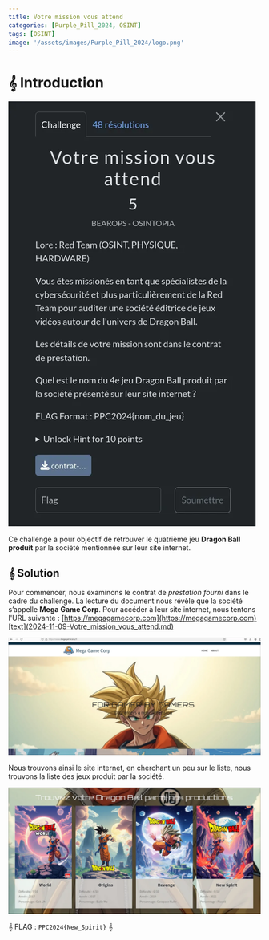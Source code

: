 ```yaml
---
title: Votre mission vous attend
categories: [Purple_Pill_2024, OSINT]
tags: [OSINT]
image: '/assets/images/Purple_Pill_2024/logo.png'
---
```


# 𝄞 Introduction

![Intro](/assets/images/Purple_Pill_2024/Osint/Votre_mission_vous_attend/intro.webp)

Ce challenge a pour objectif de retrouver le quatrième jeu **Dragon Ball produit** par la société mentionnée sur leur site internet.

## 𝄞 Solution

Pour commencer, nous examinons le contrat de *prestation fourni* dans le cadre du challenge. La lecture du document nous révèle que la société s’appelle **Mega Game Corp**. Pour accéder à leur site internet, nous tentons l'URL suivante : [https://megagamecorp.com](https://megagamecorp.com)[text](2024-11-09-Votre_mission_vous_attend.md)

![Web](/assets/images/Purple_Pill_2024/Osint/Votre_mission_vous_attend/website.webp)

Nous trouvons ainsi le site internet, en cherchant un peu sur le liste, nous trouvons la liste des jeux produit par la société. 

![Game](/assets/images/Purple_Pill_2024/Osint/Votre_mission_vous_attend/game.webp)


𝄞 FLAG : `PPC2024{New_Spirit}` 𝄞
